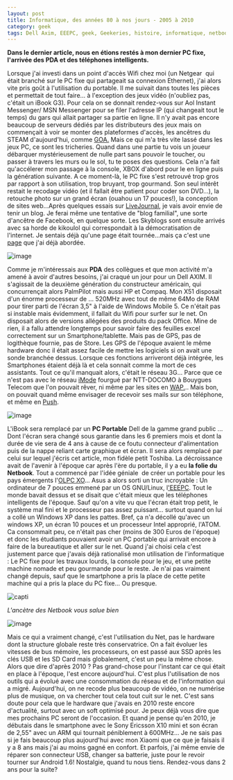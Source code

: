 ```yaml
---
layout: post
title: Informatique, des années 80 à nos jours - 2005 à 2010
category: geek
tags: Dell Axim, EEEPC, geek, Geekeries, histoire, informatique, netbook, pc, PDA, smartphone
---
```

**Dans le dernier article, nous en étions restés à mon dernier PC fixe, l'arrivée des PDA et des téléphones intelligents.**

Lorsque j'ai investi dans un point d'accès Wifi chez moi (un Netgear  qui était branché sur le PC fixe qui partageait sa connexion Ethernet), j'ai alors vite pris goût à l'utilisation du portable. Il me suivait dans toutes les pièces et permettait de tout faire... à l'exception des jeux vidéo (n'oubliez pas, c'était un iBook G3). Pour cela on se donnait rendez-vous sur Aol Instant Messenger/ MSN Messenger pour se filer l'adresse IP (qui changeait tout le temps) du gars qui allait partager sa partie en ligne. Il n'y avait pas encore beaucoup de serveurs dédiés par les distributeurs des jeux mais on commençait à voir se monter des plateformes d'accès, les ancêtres du STEAM d'aujourd'hui, comme <a href="https://fr.wikipedia.org/wiki/GOA_(portail_web)">GOA.</a> Mais ce qui m'a très vite lassé dans les jeux PC, ce sont les tricheries. Quand dans une partie tu vois un joueur débarquer mystérieusement de nulle part sans pouvoir le toucher, ou passer à travers les murs ou le sol, tu te poses des questions. Cela n'a fait qu'accélerer mon passage à la console, XBOX d'abord pour le en ligne puis la génération suivante. A ce moment-là, le PC fixe s'est retrouvé trop gros par rapport à son utilisation, trop bruyant, trop gourmand. Son seul intérêt restait le recodage vidéo (et il fallait être patient pour coder son DVD...), la retouche photo sur un grand écran (ouahou un 17 pouces!), la conception de sites web...Après quelques essais sur <a href="https://fr.wikipedia.org/wiki/LiveJournal">LiveJournal</a>, je vais avoir envie de tenir un blog. Je ferai même une tentative de "blog familial", une sorte d'ancêtre de Facebook, en quelque sorte. Les Skyblogs sont ensuite arrivés avec sa horde de kikoulol qui correspondait à la démocratisation de l'internet. Je sentais déjà qu'une page était tournée...mais ça c'est une<a href="https://cheziceman.wordpress.com/2015/07/10/web-petite-histoire-dun-internaute-2005-a-aujourdhui/"> page</a> que j'ai déjà abordée.

![image](https://filedn.eu/llqi9IBxlYouGRXYG2xlROb/img/2018/dellaxim.jpg)

Comme je m'intéressais aux **PDA** des collègues et que mon activité m'a amené à avoir d'autres besoins, j'ai craqué un jour pour un Dell AXIM. Il s'agissait de la deuxième génération du constructeur américain, qui concurrençait alors PalmPilot mais aussi HP et Compaq. Mon X51 disposait d'un énorme processeur de ... 520MHz avec tout de même 64Mo de RAM pour tirer parti de l'écran 3,5" à l'aide de Windows Mobile 5. Ce n'était pas si instable mais évidemment, il fallait du Wifi pour surfer sur le net. On disposait alors de versions allégées des produits du pack Office. Mine de rien, il a fallu attendre longtemps pour savoir faire des feuilles excel correctement sur un Smartphone/tablette. Mais pas de GPS, pas de logithèque fournie, pas de Store. Les GPS de l'époque avaient le même hardware donc il était assez facile de mettre les logiciels si on avait une sonde branchée dessus. Lorsque ces fonctions arriveront déjà intégrée, les Smartphones étaient déjà là et cela sonnait comme la mort de ces assistants. Tout ce qu'il manquait alors, c'était le réseau 3G... Parce que ce n'est pas avec le réseau <a href="https://fr.wikipedia.org/wiki/I-mode">iMode</a> fourgué par NTT-DOCOMO à Bouygues Telecom que l'on pouvait rêver, ni même par les sites en <a href="https://fr.wikipedia.org/wiki/Protocole_WAP">WAP.</a>.. Mais bon, on pouvait quand même envisager de recevoir ses mails sur son téléphone, et même en <a href="https://fr.wikipedia.org/wiki/Push_mail">Push</a>.

![image](https://filedn.eu/llqi9IBxlYouGRXYG2xlROb/img/2018/dellinspiron.jpg)

L'iBook sera remplacé par un **PC Portable** Dell de la gamme grand public ... Dont l'écran sera changé sous garantie dans les 6 premiers mois et dont la durée de vie sera de 4 ans à cause de ce foutu connecteur d'alimentation puis de la nappe reliant carte graphique et écran. Il sera alors remplacé par celui sur lequel j'écris cet article, mon fidèle petit Toshiba. La décroissance avait de l'avenir à l'époque car après l'ère du portable, il y a eu **la folie du Netbook**. Tout a commencé par l'idée géniale  de créer un portable pour les pays émergents l'<a href="https://en.wikipedia.org/wiki/OLPC_XO">OLPC XO</a>... Asus a alors sorti un truc incroyable : Un ordinateur de 7 pouces emmené par un OS GNU/Linux, l<a href="https://en.wikipedia.org/wiki/Asus_Eee_PC">'EEEPC</a>. Tout le monde bavait dessus et se disait que c'était mieux que les téléphones intelligents de l'époque. Sauf qu'on a vite vu que l'écran était trop petit, le système mal fini et le processeur pas assez puissant... surtout quand on lui a collé un Windows XP dans les pattes. Bref, ça n'a décollé qu'avec un windows XP, un écran 10 pouces et un processeur Intel approprié, l'ATOM. Ca consommait peu, ce n'était pas cher (moins de 300 Euros de l'époque) et donc les étudiants pouvaient avoir un PC portable qui arrivait encore à faire de la bureautique et aller sur le net. Quand j'ai choisi cela c'est justement parce que j'avais déjà rationalisé mon utilisation de l'informatique : Le PC fixe pour les travaux lourds, la console pour le jeu, et une petite machine nomade et peu gourmande pour le reste. Je n'ai pas vraiment changé depuis, sauf que le smartphone a pris la place de cette petite machine qui a pris la place du PC fixe... Ou presque.

![capti](https://upload.wikimedia.org/wikipedia/commons/thumb/4/42/XO-Beta1-mikemcgregor-2.jpg/520px-XO-Beta1-mikemcgregor-2.jpg)

*L'ancètre des Netbook vous salue bien*

![image](https://filedn.eu/llqi9IBxlYouGRXYG2xlROb/img/2018/se-x10-mini-1.jpg)

Mais ce qui a vraiment changé, c'est l'utilisation du Net, pas le hardware dont la structure globale reste très conservatrice. On a fait évoluer les vitesses de bus mémoire, les processeurs, on est passé aux SSD après les clés USB et les SD Card mais globalement, c'est un peu la même chose. Alors que dire d'après 2010 ? Pas grand-chose pour l'instant car ce qui était en place à l'époque, l'est encore aujourd'hui. C'est plus l'utilisation de nos outils qui a évolué avec une consommation du réseau et de l'information qui a migré. Aujourd'hui, on ne recode plus beaucoup de vidéo, on ne numérise plus de musique, on va chercher tout cela tout cuit sur le net. C'est sans doute pour cela que le hardware que j'avais en 2010 reste encore d'actualité, surtout avec un soft optimisé pour. Je peux déjà vous dire que mes prochains PC seront de l'occasion. Et quand je pense qu'en 2010, je débutais dans le smartphone avec le Sony Ericsson X10 mini et son écran de 2,55" avec un ARM qui tournait péniblement à 600MHz... Je ne sais pas si je fais beaucoup plus aujourd'hui avec mon Xiaomi que ce que je faisais il y a 8 ans mais j'ai au moins gagné en confort. Et parfois, j'ai même envie de réparer son connecteur USB, changer sa batterie, juste pour le revoir tourner sur Android 1.6! Nostalgie, quand tu nous tiens. Rendez-vous dans 2 ans pour la suite?
